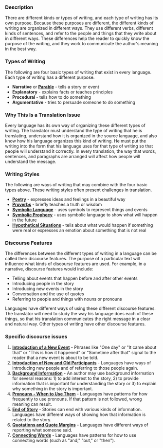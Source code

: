 
### Description

There are different kinds or types of writing, and each type of writing has its own purpose. Because these purposes are different, the different kinds of writing are organized in different ways. They use different verbs, different kinds of sentences, and refer to the people and things that they write about  in different ways. These differences help the reader to quickly know the purpose of the writing, and they work to communicate the author's meaning in the best way. 

### Types of Writing 

The following are four basic types of writing that exist in every language. Each type of writing has a different purpose. 

  * **Narrative** or **[Parable](en/ta/translate/man/figs-parables)** - tells a story or event
  * **Explanatory** - explains facts or teaches principles
  * **Procedural** - tells how to do something
  * **Argumentative** - tries to persuade someone to do something

### Why This Is a Translation Issue

Every language has its own way of organizing these different types of writing. The translator must understand the type of writing that he is translating, understand how it is organized in the source language, and also know how his language organizes this kind of writing. He must put the writing into the form that his language uses for that type of writing so that people will understand it correctly. In every translation, the way that words, sentences, and paragraphs are arranged will affect how people will understand the message.

### Writing Styles

The following are ways of writing that may combine with the four basic types above. These writing styles often present challenges in translation. 

  * **[Poetry](en/ta/translate/man/writing-poetry)** - expresses ideas and feelings in a beautiful way
  * **[Proverbs](en/ta/translate/man/writing-proverbs)** - briefly teaches a truth or wisdom
  *  **[Symbolic Language](en/ta/translate/man/writing-symlanguage)** - uses symbols to represent things and events  
  *  **[Symbolic Prophecy](en/ta/translate/man/writing-apocalypticwriting)** - uses symbolic language to show what will happen in the future  
  *  **[Hypothetical Situations](en/ta/translate/man/figs-hypo)** - tells about what would happen if something were real or expresses an emotion about something that is not real  

### Discourse Features

The differences between the different types of writing in a language can be called their discourse features. The purpose of a particular text will influence what kinds of discourse features are used. For example, in a narrative, discourse features would include:

  * Telling about events that happen before and after other events
  * Introducing people in the story
  * Introducing new events in the story
  * Conversation and the use of quotes
  * Referring to people and things with nouns or pronouns

Languages have different ways of using these different discourse features. The translator will need to study the way his language does each of these things, so that his translation communicates the right message in a clear and natural way. Other types of writing have other discourse features. 

### Specific discourse issues

  1. **[Introduction of a New Event](en/ta/translate/man/writing-newevent)** - Phrases like "One day" or "It came about that" or "This is how it happened" or "Sometime after that" signal to the reader that a new event is about to be told.
  1. **[Introduction of New and Old Participants](en/ta/translate/man/writing-participants)** - Languages have ways of introducing new people and of referring to those people again.
  1. **[Background Information](en/ta/translate/man/writing-background)** - An author may use background information for several reasons: 1) to add interest to the story, 2) to provide information that is important for understanding the story or 3) to explain why something in the story is important.
  1. **[Pronouns - When to Use Them](en/ta/translate/man/writing-pronouns)** - Languages have patterns for how frequently to use pronouns. If that pattern is not followed, wrong meaning can result.
  2. **[End of Story](en/ta/translate/man/writing-endofstory)** - Stories can end with various kinds of information. Languages have different ways of showing how that information is related to the story. 
  1. **[Quotations and Quote Margins](en/ta/translate/man/writing-quotations)** - Languages have different ways of reporting what someone said.
  1. **[Connecting Words](en/ta/translate/man/writing-connectingwords)** - Languages have patterns for how to use connecting words (such as "and," "but," or "then").